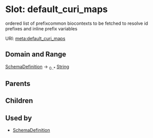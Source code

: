 
# Slot: default_curi_maps


ordered list of prefixcommon biocontexts to be fetched to resolve id prefixes and inline prefix variables

URI: [meta:default_curi_maps](https://w3id.org/biolink/biolinkml/meta/default_curi_maps)

## Domain and Range

[SchemaDefinition](SchemaDefinition.md) ->  <sub>0..*</sub> [String](String.md)

## Parents


## Children


## Used by

 * [SchemaDefinition](SchemaDefinition.md)
